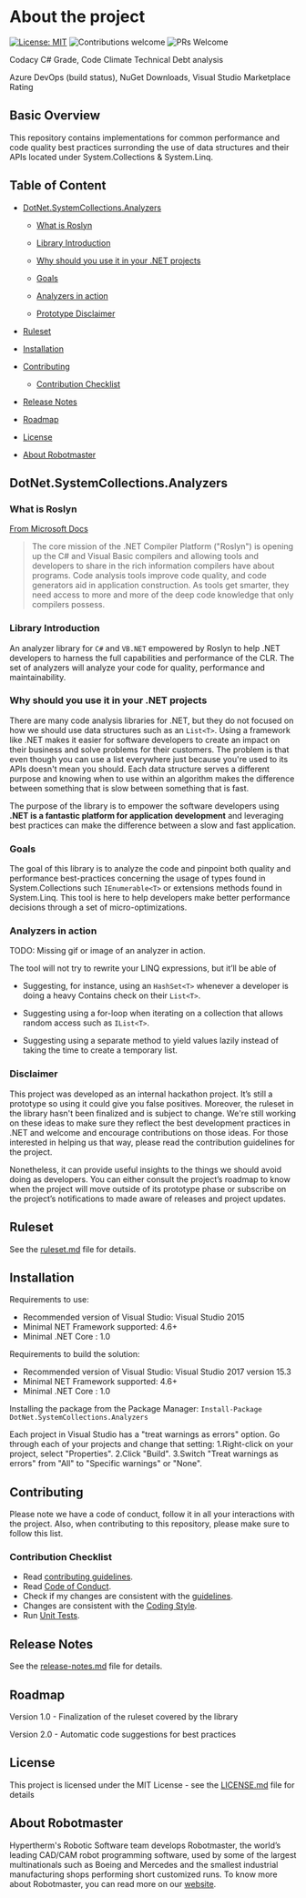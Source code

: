 # About the project

[![License: MIT](https://img.shields.io/github/license/hypertherm/DotNet.SystemCollections.Analyzers?color=brightgreen)](https://opensource.org/licenses/MIT)
![Contributions welcome](https://img.shields.io/badge/contributions-welcome-brightgreen.svg)
![PRs Welcome](https://img.shields.io/badge/PRs-welcome-brightgreen.svg?style=flat-square)

Codacy C# Grade, Code Climate Technical Debt analysis

Azure DevOps (build status), NuGet Downloads, Visual Studio Marketplace Rating

## Basic Overview

This repository contains implementations for common performance and code quality best practices surronding the use of data structures and their APIs located under System.Collections & System.Linq.

## Table of Content

* [DotNet.SystemCollections.Analyzers](#dotnetsystemcollectionsanalyzers)
  
  * [What is Roslyn](#what-is-roslyn)
  
  * [Library Introduction](#library-introduction)
  
  * [Why should you use it in your .NET projects](#why-should-you-use-it-in-your-net-projects)
  
  * [Goals](#goals)
  
  * [Analyzers in action](#analyzers-in-action)
  
  * [Prototype Disclaimer](#disclaimer)

* [Ruleset](#ruleset)

* [Installation](#installation)

* [Contributing](#contributing)
  
  * [Contribution Checklist](#contribution-checklist)
  
* [Release Notes](#release-notes)

* [Roadmap](#roadmap)

* [License](#license)

* [About Robotmaster](#about-robotmaster)

## DotNet.SystemCollections.Analyzers

### What is Roslyn

[From Microsoft Docs](https://docs.microsoft.com/en-us/visualstudio/extensibility/dotnet-compiler-platform-roslyn-extensibility?view=vs-2019)
> The core mission of the .NET Compiler Platform ("Roslyn") is opening up the C# and Visual Basic compilers and allowing tools and developers to share in the rich information compilers have about programs. Code analysis tools improve code quality, and code generators aid in application construction. As tools get smarter, they need access to more and more of the deep code knowledge that only compilers possess.

### Library Introduction

An analyzer library for `C#` and `VB.NET` empowered by Roslyn to help .NET developers to harness the full capabilities and performance of the CLR. The set of analyzers will analyze your code for quality, performance and maintainability.

### Why should you use it in your .NET projects

There are many code analysis libraries for .NET, but they do not focused on how we should use data structures such as an `List<T>`. Using a framework like .NET makes it easier for software developers to create an impact on their business and solve problems for their customers. The problem is that even though you can use a list everywhere just because you're used to its APIs doesn't mean you should. Each data structure serves a different purpose and knowing when to use within an algorithm makes the difference between something that is slow between something that is fast.

The purpose of the library is to empower the software developers using __.NET is a fantastic platform for application development__ and leveraging best practices can make the difference between a slow and fast application.

### Goals

The goal of this library is to analyze the code and pinpoint both quality and performance best-practices concerning the usage of types found in System.Collections such `IEnumerable<T>` or extensions methods found in System.Linq. This tool is here to help developers make better performance decisions through a set of micro-optimizations.

### Analyzers in action

TODO: Missing gif or image of an analyzer in action.

The tool will not try to rewrite your LINQ expressions, but it’ll be able of

* Suggesting, for instance, using an `HashSet<T>` whenever a developer is doing a heavy Contains check on their `List<T>`.

* Suggesting using a for-loop when iterating on a collection that allows random access such as `IList<T>`.

* Suggesting using a separate method to yield values lazily instead of taking the time to create a temporary list.

### __Disclaimer__

This project was developed as an internal hackathon project. It’s still a prototype so using it could give you false positives. Moreover, the ruleset in the library hasn't been finalized and is subject to change. We're still working on these ideas to make sure they reflect the best development practices in .NET and welcome and encourage contributions on those ideas. For those interested in helping us that way, please read the contribution guidelines for the project.

 Nonetheless, it can provide useful insights to the things we should avoid doing as developers. You can either consult the project’s roadmap to know when the project will move outside of its prototype phase or subscribe on the project’s notifications to made aware of releases and project updates.

## Ruleset

See the [ruleset.md](ruleset.md) file for details.

## Installation

Requirements to use:

* Recommended version of Visual Studio: Visual Studio 2015
* Minimal NET Framework supported: 4.6+
* Minimal .NET Core : 1.0

Requirements to build the solution:

* Recommended version of Visual Studio: Visual Studio 2017 version 15.3
* Minimal NET Framework supported: 4.6+
* Minimal .NET Core : 1.0

Installing the package from the Package Manager: `Install-Package DotNet.SystemCollections.Analyzers`

Each project in Visual Studio has a "treat warnings as errors" option. Go through each of your projects and change that setting:
1.Right-click on your project, select "Properties".
2.Click "Build".
3.Switch "Treat warnings as errors" from "All" to "Specific warnings" or "None".

## Contributing

Please note we have a code of conduct, follow it in all your interactions with the project. Also, when contributing to this repository, please make sure to follow this list.

### Contribution Checklist

* Read [contributing guidelines](CONTRIBUTING.md).
* Read [Code of Conduct](CODE_OF_CONDUCT.md).
* Check if my changes are consistent with the [guidelines](https://github.com/tensorflow/tensorflow/blob/master/CONTRIBUTING.md#general-guidelines-and-philosophy-for-contribution).
* Changes are consistent with the [Coding Style](https://github.com/tensorflow/tensorflow/blob/master/CONTRIBUTING.md#c-coding-style).
* Run [Unit Tests](https://github.com/tensorflow/tensorflow/blob/master/CONTRIBUTING.md#running-unit-tests).

## Release Notes

See the [release-notes.md](release-notes.md) file for details.

## Roadmap

Version 1.0 - Finalization of the ruleset covered by the library

Version 2.0 - Automatic code suggestions for best practices

## License

This project is licensed under the MIT License - see the [LICENSE.md](LICENSE.md) file for details

## About Robotmaster

Hypertherm's Robotic Software team develops Robotmaster, the world’s leading CAD/CAM robot programming software, used by some of the largest multinationals such as Boeing and Mercedes and the smallest industrial manufacturing shops performing short customized runs. To know more about Robotmaster, you can read more on our [website](https://www.robotmaster.com/en/).
